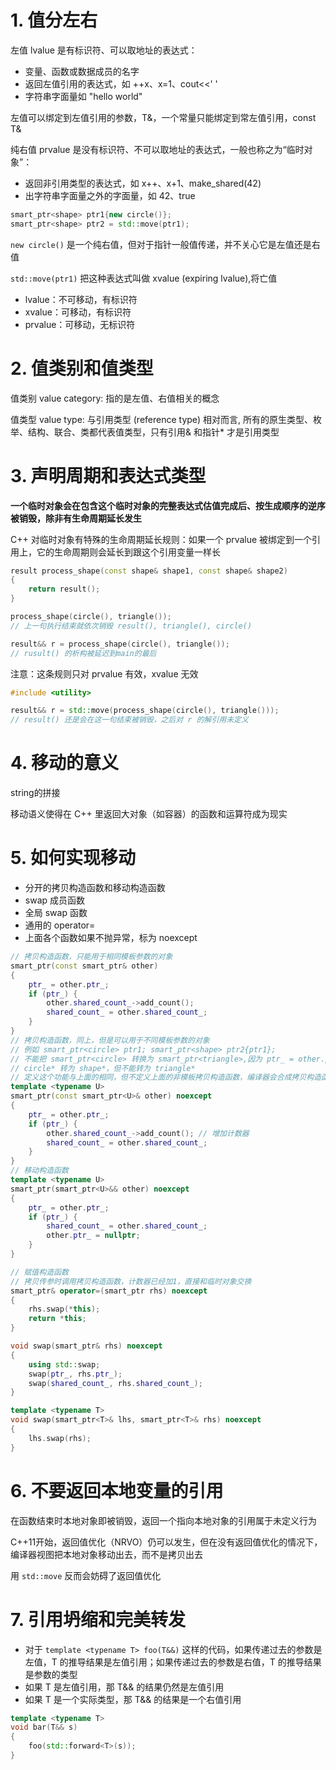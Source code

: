 # 1. 值分左右
左值 lvalue 是有标识符、可以取地址的表达式：
* 变量、函数或数据成员的名字
* 返回左值引用的表达式，如 ++x、x=1、cout<<' '
* 字符串字面量如 "hello world"

左值可以绑定到左值引用的参数，T&，一个常量只能绑定到常左值引用，const T&

纯右值 prvalue 是没有标识符、不可以取地址的表达式，一般也称之为“临时对象”：
* 返回非引用类型的表达式，如 x++、x+1、make_shared<int>(42)
* 出字符串字面量之外的字面量，如 42、true

```c++
smart_ptr<shape> ptr1{new circle()};
smart_ptr<shape> ptr2 = std::move(ptr1);
```
`new circle()` 是一个纯右值，但对于指针一般值传递，并不关心它是左值还是右值

`std::move(ptr1)` 把这种表达式叫做 xvalue (expiring lvalue),将亡值

* lvalue：不可移动，有标识符
* xvalue：可移动，有标识符
* prvalue：可移动，无标识符

# 2. 值类别和值类型
值类别 value category: 指的是左值、右值相关的概念

值类型 value type: 与引用类型 (reference type) 相对而言, 所有的原生类型、枚举、结构、联合、类都代表值类型，只有引用& 和指针* 才是引用类型

# 3. 声明周期和表达式类型
**一个临时对象会在包含这个临时对象的完整表达式估值完成后、按生成顺序的逆序被销毁，除非有生命周期延长发生**

C++ 对临时对象有特殊的生命周期延长规则：如果一个 prvalue 被绑定到一个引用上，它的生命周期则会延长到跟这个引用变量一样长
```c++
result process_shape(const shape& shape1, const shape& shape2)
{
    return result();
}

process_shape(circle(), triangle());
// 上一句执行结束就依次销毁 result(), triangle(), circle()

result&& r = process_shape(circle(), triangle());
// rusult() 的析构被延迟到main的最后
```
注意：这条规则只对 prvalue 有效，xvalue 无效
```c++
#include <utility>

result&& r = std::move(process_shape(circle(), triangle()));
// result() 还是会在这一句结束被销毁，之后对 r 的解引用未定义
```

# 4. 移动的意义
string的拼接

移动语义使得在 C++ 里返回大对象（如容器）的函数和运算符成为现实

# 5. 如何实现移动

* 分开的拷贝构造函数和移动构造函数
* swap 成员函数
* 全局 swap 函数
* 通用的 operator=
* 上面各个函数如果不抛异常，标为 noexcept

```c++
// 拷贝构造函数，只能用于相同模板参数的对象
smart_ptr(const smart_ptr& other)
{
    ptr_ = other.ptr_;
    if (ptr_) {
        other.shared_count_->add_count();
        shared_count_ = other.shared_count_;
    }
}
// 拷贝构造函数，同上，但是可以用于不同模板参数的对象 
// 例如 smart_ptr<circle> ptr1; smart_ptr<shape> ptr2{ptr1};
// 不能把 smart_ptr<circle> 转换为 smart_ptr<triangle>,因为 ptr_ = other.ptr_; 这一句，可以将
// circle* 转为 shape*，但不能转为 triangle*
// 定义这个功能与上面的相同，但不定义上面的非模板拷贝构造函数，编译器会合成拷贝构造函数，出错
template <typename U>
smart_ptr(const smart_ptr<U>& other) noexcept
{
    ptr_ = other.ptr_;
    if (ptr_) {
        other.shared_count_->add_count(); // 增加计数器
        shared_count_ = other.shared_count_;
    }
}
// 移动构造函数
template <typename U>
smart_ptr(smart_ptr<U>&& other) noexcept
{
    ptr_ = other.ptr_;
    if (ptr_) {
        shared_count_ = other.shared_count_;
        other.ptr_ = nullptr;
    }
}

// 赋值构造函数
// 拷贝传参时调用拷贝构造函数，计数器已经加1，直接和临时对象交换
smart_ptr& operator=(smart_ptr rhs) noexcept
{
    rhs.swap(*this);
    return *this;
}

void swap(smart_ptr& rhs) noexcept
{
    using std::swap;
    swap(ptr_, rhs.ptr_);
    swap(shared_count_, rhs.shared_count_);
}

template <typename T>
void swap(smart_ptr<T>& lhs, smart_ptr<T>& rhs) noexcept
{
    lhs.swap(rhs);
}
```

# 6. 不要返回本地变量的引用
在函数结束时本地对象即被销毁，返回一个指向本地对象的引用属于未定义行为

C++11开始，返回值优化（NRVO）仍可以发生，但在没有返回值优化的情况下，编译器视图把本地对象移动出去，而不是拷贝出去

用 `std::move` 反而会妨碍了返回值优化

# 7. 引用坍缩和完美转发

* 对于 `template <typename T> foo(T&&)` 这样的代码，如果传递过去的参数是左值，T 的推导结果是左值引用；如果传递过去的参数是右值，T 的推导结果是参数的类型
* 如果 T 是左值引用，那 T&& 的结果仍然是左值引用
* 如果 T 是一个实际类型，那 T&& 的结果是一个右值引用

```c++
template <typename T>
void bar(T&& s)
{
    foo(std::forward<T>(s));
}
```